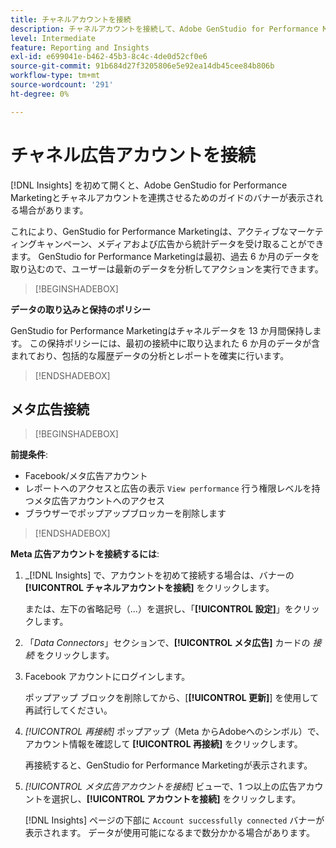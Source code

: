 ```yaml
---
title: チャネルアカウントを接続
description: チャネルアカウントを接続して、Adobe GenStudio for Performance Marketing キャンペーンとメディアのパフォーマンスを監視します。
level: Intermediate
feature: Reporting and Insights
exl-id: e699041e-b462-45b3-8c4c-4de0d52cf0e6
source-git-commit: 91b684d27f3205806e5e92ea14db45cee84b806b
workflow-type: tm+mt
source-wordcount: '291'
ht-degree: 0%

---
```


# チャネル広告アカウントを接続

[!DNL Insights] を初めて開くと、Adobe GenStudio for Performance Marketingとチャネルアカウントを連携させるためのガイドのバナーが表示される場合があります。

これにより、GenStudio for Performance Marketingは、アクティブなマーケティングキャンペーン、メディアおよび広告から統計データを受け取ることができます。 GenStudio for Performance Marketingは最初、過去 6 か月のデータを取り込むので、ユーザーは最新のデータを分析してアクションを実行できます。

>[!BEGINSHADEBOX]

**データの取り込みと保持のポリシー**

GenStudio for Performance Marketingはチャネルデータを 13 か月間保持します。 この保持ポリシーには、最初の接続中に取り込まれた 6 か月のデータが含まれており、包括的な履歴データの分析とレポートを確実に行います。

>[!ENDSHADEBOX]

## メタ広告接続

>[!BEGINSHADEBOX]

**前提条件**:

- Facebook/メタ広告アカウント
- レポートへのアクセスと広告の表示 `View performance` 行う権限レベルを持つメタ広告アカウントへのアクセス
- ブラウザーでポップアップブロッカーを削除します

>[!ENDSHADEBOX]

**Meta 広告アカウントを接続するには**:

1. _[!DNL Insights] で、アカウントを初めて接続する場合は、バナーの **[!UICONTROL チャネルアカウントを接続]** をクリックします。

   または、左下の省略記号（...）を選択し、「**[!UICONTROL 設定]**」をクリックします。

1. 「_Data Connectors_」セクションで、**[!UICONTROL メタ広告]** カードの _接続_ をクリックします。

1. Facebook アカウントにログインします。

   ポップアップ ブロックを削除してから、[**[!UICONTROL 更新]**] を使用して再試行してください。

1. _[!UICONTROL 再接続]_ ポップアップ（Meta からAdobeへのシンボル）で、アカウント情報を確認して **[!UICONTROL 再接続]** をクリックします。

   再接続すると、GenStudio for Performance Marketingが表示されます。

1. _[!UICONTROL メタ広告アカウントを接続]_ ビューで、1 つ以上の広告アカウントを選択し、**[!UICONTROL アカウントを接続]** をクリックします。

   [!DNL Insights] ページの下部に `Account successfully connected` バナーが表示されます。 データが使用可能になるまで数分かかる場合があります。
